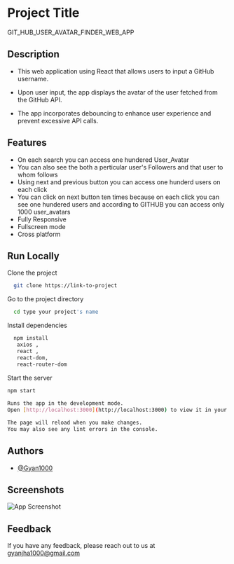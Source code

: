 
# Project Title

GIT_HUB_USER_AVATAR_FINDER_WEB_APP

## Description
 - This web application using React that allows users to input a GitHub username. 
 
 - Upon user input, the app displays the avatar of the user fetched from the GitHub API. 

- The app incorporates debouncing to enhance user experience and prevent excessive API calls. 


## Features
- On each search you can access one hundered User_Avatar
- You can also see the both a perticular user's  Followers and that user to whom follows  
- Using next and previous button you can access one hunderd users on each click
- You can click on next button ten times because on each click you can see one hundered users and according to GITHUB you can access only 1000 user_avatars 
- Fully Responsive
- Fullscreen mode
- Cross platform


## Run Locally

Clone the project

```bash
  git clone https://link-to-project
```

Go to the project directory

```bash
  cd type your project's name
```

Install dependencies

```bash
  npm install
   axios ,
   react ,
   react-dom,
   react-router-dom
```

Start the server

```bash
npm start
  
Runs the app in the development mode.
Open [http://localhost:3000](http://localhost:3000) to view it in your browser.

The page will reload when you make changes.
You may also see any lint errors in the console.
```

## Authors

- [@Gyan1000](https://www.github.com/Gyan1000)


## Screenshots

![App Screenshot](https://via.placeholder.com/468x300?text=App+Screenshot+Here)


## Feedback

If you have any feedback, please reach out to us at gyanjha1000@gmail.com

